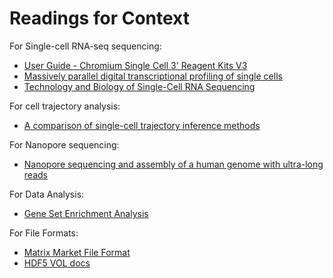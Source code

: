 # Readings for Context

For Single-cell RNA-seq sequencing:
* [User Guide - Chromium Single Cell 3' Reagent Kits V3][guide-chromium-sc]
* [Massively parallel digital transcriptional profiling of single cells][paper-massive-sc-profile]
* [Technology and Biology of Single-Cell RNA Sequencing][paper-scrna-seq]

For cell trajectory analysis:
* [A comparison of single-cell trajectory inference methods][paper-sc-trajectory-methods]

For Nanopore sequencing:
* [Nanopore sequencing and assembly of a human genome with ultra-long reads](https://www.nature.com/articles/nbt.4060)

For Data Analysis:
* [Gene Set Enrichment Analysis](https://www.pnas.org/content/pnas/102/43/15545.full.pdf)

For File Formats:
* [Matrix Market File Format](https://math.nist.gov/MatrixMarket/formats.html)
* [HDF5 VOL docs](https://sites.google.com/site/jailinliu/nersc/hdf5_vol)


<!-- Resources -->
[paper-sc-trajectory-methods]: https://www.nature.com/articles/s41587-019-0071-9
[paper-massive-sc-profile]:    https://www.nature.com/articles/ncomms14049
[paper-scrna-seq]:             https://www.cell.com/molecular-cell/fulltext/S1097-2765(15)00261-0

[guide-chromium-sc]: https://support.10xgenomics.com/single-cell-gene-expression/library-prep/doc/user-guide-chromium-single-cell-3-reagent-kits-user-guide-v31-chemistry

